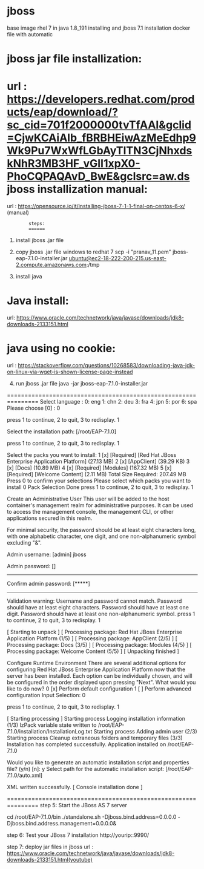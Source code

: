 # jboss
base image rhel 7 in java 1.8_191 installing and jboss 7.1 installation docker file with automatic  

jboss jar file installization:
==============================
url : https://developers.redhat.com/products/eap/download/?sc_cid=701f2000000tvTfAAI&gclid=CjwKCAiAlb_fBRBHEiwAzMeEdhp9Wk9Pu7WxWfLGbAyTITN3CjNhxdskNhR3MB3HF_vGII1xpX0-PhoCQPAQAvD_BwE&gclsrc=aw.ds
jboss installization manual:
===========================
url : https://opensource.io/it/installing-jboss-7-1-1-final-on-centos-6-x/ (manual)


			steps:
			======

1. install jboss .jar file

2. copy jboss .jar file windows to redhat 7
     scp -i "pranav_11.pem" jboss-eap-7.1.0-installer.jar ubuntu@ec2-18-222-200-215.us-east-2.compute.amazonaws.com:/tmp

3. install java 

Java install:
=============
url: https://www.oracle.com/technetwork/java/javase/downloads/jdk8-downloads-2133151.html

java using no cookie:
=====================
url : https://stackoverflow.com/questions/10268583/downloading-java-jdk-on-linux-via-wget-is-shown-license-page-instead

4. run jboss .jar file
   java -jar jboss-eap-7.1.0-installer.jar

===============================================================
Select language :
0: eng
1: chn
2: deu
3: fra
4: jpn
5: por
6: spa
Please choose [0] :
0


press 1 to continue, 2 to quit, 3 to redisplay.
1

Select the installation path:  [/root/EAP-7.1.0]

press 1 to continue, 2 to quit, 3 to redisplay.
1


Select the packs you want to install:
1    [x] [Required]      [Red Hat JBoss Enterprise Application Platform] (27.13 MB)
2    [x]                 [AppClient] (39.29 KB)
3    [x]                 [Docs] (10.89 MB)
4    [x] [Required]      [Modules] (167.32 MB)
5    [x] [Required]      [Welcome Content] (2.11 MB)
Total Size Required: 207.49 MB
Press 0 to confirm your selections
Please select which packs you want to install
0
Pack Selection Done
press 1 to continue, 2 to quit, 3 to redisplay.
1

Create an Administrative User
This user will be added to the host container's management realm for administrative purposes. It can be used to access the management console, the management CLI, or other applications secured in this realm.

For minimal security, the password should be at least eight characters long, with one alphabetic character, one digit, and one non-alphanumeric symbol excluding "&".

Admin username: [admin]
jboss

Admin password: []
*****
Confirm admin password: [*****]
*****
Validation warning:
Username and password cannot match.
Password should have at least eight characters.
Password should have at least one digit.
Password should have at least one non-alphanumeric symbol.
press 1 to continue, 2 to quit, 3 to redisplay.
1

[ Starting to unpack ]
[ Processing package: Red Hat JBoss Enterprise Application Platform (1/5) ]
[ Processing package: AppClient (2/5) ]
[ Processing package: Docs (3/5) ]
[ Processing package: Modules (4/5) ]
[ Processing package: Welcome Content (5/5) ]
[ Unpacking finished ]

Configure Runtime Environment
There are several additional options for configuring Red Hat JBoss Enterprise Application Platform now that the server has been installed. Each option can be individually chosen, and will be configured in the order displayed upon pressing "Next". What would you like to do now?
0  [x] Perform default configuration
1  [ ] Perform advanced configuration
Input Selection:
0

press 1 to continue, 2 to quit, 3 to redisplay.
1

[ Starting processing ]
Starting process Logging installation information (1/3)
IzPack variable state written to /root/EAP-7.1.0/installation/InstallationLog.txt
Starting process Adding admin user (2/3)
Starting process Cleanup extraneous folders and temporary files (3/3)
Installation has completed successfully.
Application installed on /root/EAP-7.1.0

Would you like to generate an automatic installation script and properties file? (y/n) [n]:
y
Select path for the automatic installation script: [/root/EAP-7.1.0/auto.xml]

XML written successfully.
[ Console installation done ]



===============================================================
step 5: Start the JBoss AS 7 server

   cd /root/EAP-7.1.0/bin
   ./standalone.sh -Djboss.bind.address=0.0.0.0 -Djboss.bind.address.management=0.0.0.0&

step 6: Test your JBoss 7 installation
	http://yourip::9990/

step 7: deploy jar files in jboss
 url : https://www.oracle.com/technetwork/java/javase/downloads/jdk8-downloads-2133151.html(youtube)
